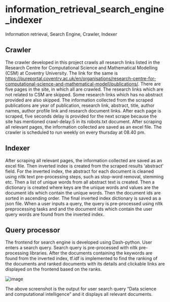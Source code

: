 # information_retrieval_search_engine_indexer
Information retrieval, Search Engine, Crawler, Indexer

Crawler
-------
The crawler developed in this project crawls all research links listed in the Research Centre for Computational Science and Mathematical Modelling (CSM) at Coventry University. The link for the same is https://pureportal.coventry.ac.uk/en/organisations/research-centre-for-computational-science-and-mathematical-modell/publications/. There are five pages in the site, in which all are crawled. The research links which are not related to CSM are skipped. Some research links which has no abstract provided are also skipped. The  information collected from the scraped publications are year of publication, research link, abstract, title, author names, author profile link and research document links. After each page is scraped, five seconds delay is provided for the next scrape because the site has mentioned crawl-delay:5 in its robots.txt document. After scraping all relevant pages, the information collected are saved as an excel file. The crawler is scheduled to run weekly  on every thursday at 08.40 pm. 

Indexer
---------------------------------
After scraping all relevant pages, the information collected are saved as an excel file. Then inverted index is created from the scraped results ‘abstract’ field. For the inverted index, the abstract for each document is cleaned using nltk text pre-processing steps, such as stop-word removal, stemming etc. Then a list of unique words from all abstract text is created. Then a dictionary is created where keys are the unique words and values are the document ids which contain the unique words. Then the document ids are sorted in ascending order. The final inverted index dictionary is saved as a json file. When a user inputs a query, the query is pre-processed using nltk preprocessing tasks and and the document ids which contain the user query words are found from the inverted index.
 
Query processor
------------------------------------
The frontend for search engine is developed using Dash-python. User enters a search query. Search query is pre-processed with nltk pre-processing libraries. After the documents containing the keywords are found from the inverted index, tf.idf is implemented to find the ranking of the documents and ranked documents with its details and clickable links are displayed on the frontend based on the ranks.

![image](https://github.com/nbaryalakshmi/information_retrieval_search_engine_indexer/assets/127498506/e449ae4e-125a-479d-8b5f-4dba516aeb4c)

The above screenshot is the output for user search query “Data science and computational intelligence” and it displays all relevant documents.
